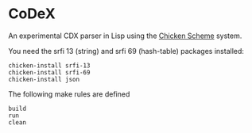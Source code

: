 # CoDeX
An experimental CDX parser in Lisp using the [Chicken Scheme](http://call-cc.org/) system.

You need the srfi 13 (string) and srfi 69 (hash-table) packages installed:

    chicken-install srfi-13
    chicken-install srfi-69
    chicken-install json

The following make rules are defined

    build
    run
    clean
